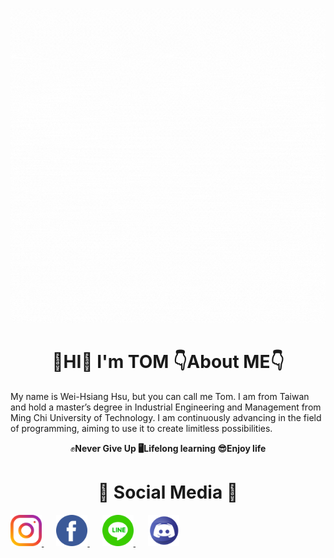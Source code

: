 ![](images/Hello.gif)

# <h1 align="center"> 👋HI👋  **I'm  TOM**  👇About ME👇
My name is Wei-Hsiang Hsu, but you can call me Tom. I am from Taiwan and hold a master’s degree in Industrial Engineering and Management from Ming Chi University of Technology. I am continuously advancing in the field of programming, aiming to use it to create limitless possibilities.  
<p align="center"> ✊<b>Never Give Up<b>   🖥<b>Lifelong learning<b>   😎<b>Enjoy life<b>

# <h1 align="center"> 🤙 <b>Social Media<b> 🤙 </h1>
<div>
  <!-- Instagram -->
 <a href="https://www.instagram.com/hiiamagoodguy/" target="_blank" rel="noopener noreferrer" style="margin-right: 20px;">
    <img src="images/instagram.png" alt="Instagram Icon" width="50">
  </a>
  <!-- Facebook -->
  <a href="https://www.facebook.com/xu.w.xiang.77" target="_blank" rel="noopener noreferrer" style="margin-right: 20px;">
    <img src="images/facebook.png" alt="Facebook Icon" width="50">
  </a>
  <!-- Line -->
 <a href="https://line.me/ti/p/sVGIN-r6h8" target="_blank" rel="noopener noreferrer" style="margin-right: 20px;">
    <img src="images/line.png" alt="Line Icon" width="50">
  </a>
  <!-- Discord -->
 <a href="https://discordapp.com/users/1180464720478744576" target="_blank" rel="noopener noreferrer">
    <img src="images/discord.png" alt="Discord Icon" width="50">
  </a>
</div>
